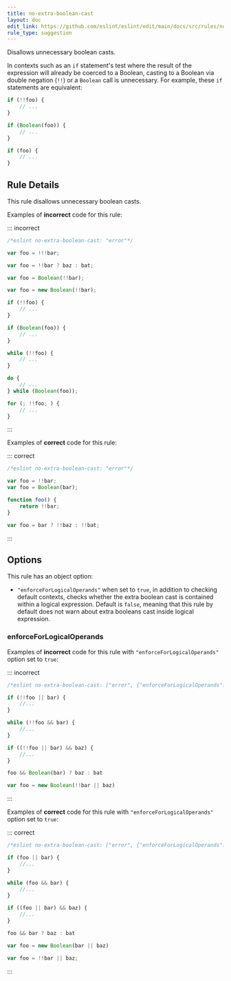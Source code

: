 ```yaml
---
title: no-extra-boolean-cast
layout: doc
edit_link: https://github.com/eslint/eslint/edit/main/docs/src/rules/no-extra-boolean-cast.md
rule_type: suggestion
---
```


<!--RECOMMENDED-->

<!--FIXABLE-->

Disallows unnecessary boolean casts.

In contexts such as an `if` statement's test where the result of the expression will already be coerced to a Boolean, casting to a Boolean via double negation (`!!`) or a `Boolean` call is unnecessary. For example, these `if` statements are equivalent:

```js
if (!!foo) {
    // ...
}

if (Boolean(foo)) {
    // ...
}

if (foo) {
    // ...
}
```

## Rule Details

This rule disallows unnecessary boolean casts.

Examples of **incorrect** code for this rule:

::: incorrect

```js
/*eslint no-extra-boolean-cast: "error"*/

var foo = !!!bar;

var foo = !!bar ? baz : bat;

var foo = Boolean(!!bar);

var foo = new Boolean(!!bar);

if (!!foo) {
    // ...
}

if (Boolean(foo)) {
    // ...
}

while (!!foo) {
    // ...
}

do {
    // ...
} while (Boolean(foo));

for (; !!foo; ) {
    // ...
}
```

:::

Examples of **correct** code for this rule:

::: correct

```js
/*eslint no-extra-boolean-cast: "error"*/

var foo = !!bar;
var foo = Boolean(bar);

function foo() {
    return !!bar;
}

var foo = bar ? !!baz : !!bat;
```

:::

## Options

This rule has an object option:

* `"enforceForLogicalOperands"` when set to `true`, in addition to checking default contexts, checks whether the extra boolean cast is contained within a logical expression. Default is `false`, meaning that this rule by default does not warn about extra booleans cast inside logical expression.

### enforceForLogicalOperands

Examples of **incorrect** code for this rule with `"enforceForLogicalOperands"` option set to `true`:

::: incorrect

```js
/*eslint no-extra-boolean-cast: ["error", {"enforceForLogicalOperands": true}]*/

if (!!foo || bar) {
    //...
}

while (!!foo && bar) {
    //...
}

if ((!!foo || bar) && baz) {
    //...
}

foo && Boolean(bar) ? baz : bat

var foo = new Boolean(!!bar || baz)
```

:::

Examples of **correct** code for this rule with `"enforceForLogicalOperands"` option set to `true`:

::: correct

```js
/*eslint no-extra-boolean-cast: ["error", {"enforceForLogicalOperands": true}]*/

if (foo || bar) {
    //...
}

while (foo && bar) {
    //...
}

if ((foo || bar) && baz) {
    //...
}

foo && bar ? baz : bat

var foo = new Boolean(bar || baz)

var foo = !!bar || baz;
```

:::
